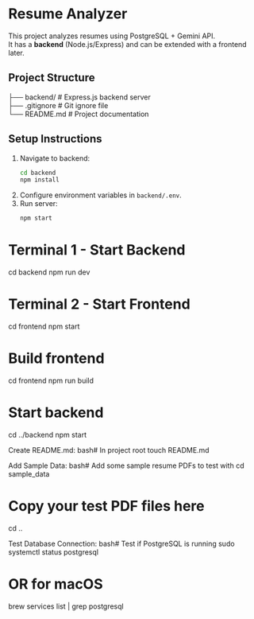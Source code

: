 
# Resume Analyzer

This project analyzes resumes using PostgreSQL + Gemini API.  
It has a **backend** (Node.js/Express) and can be extended with a frontend later.

## Project Structure
├── backend/        # Express.js backend server  
├── .gitignore      # Git ignore file  
└── README.md       # Project documentation  

## Setup Instructions
1. Navigate to backend:
   ```bash
   cd backend
   npm install
   ```
2. Configure environment variables in `backend/.env`.
3. Run server:
   ```bash
   npm start
   ```

# Terminal 1 - Start Backend
cd backend
npm run dev

# Terminal 2 - Start Frontend
cd frontend
npm start

# Build frontend
cd frontend
npm run build

# Start backend
cd ../backend
npm start

Create README.md:
bash# In project root
touch README.md

Add Sample Data:
bash# Add some sample resume PDFs to test with
cd sample_data
# Copy your test PDF files here
cd ..

Test Database Connection:
bash# Test if PostgreSQL is running
sudo systemctl status postgresql

# OR for macOS
brew services list | grep postgresql